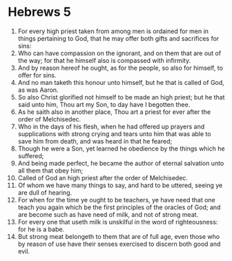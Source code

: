 ﻿# Hebrews 5
1. For every high priest taken from among men is ordained for men in things pertaining to God, that he may offer both gifts and sacrifices for sins: 
2. Who can have compassion on the ignorant, and on them that are out of the way; for that he himself also is compassed with infirmity. 
3. And by reason hereof he ought, as for the people, so also for himself, to offer for sins. 
4. And no man taketh this honour unto himself, but he that is called of God, as was Aaron. 
5. So also Christ glorified not himself to be made an high priest; but he that said unto him, Thou art my Son, to day have I begotten thee. 
6. As he saith also in another place, Thou art a priest for ever after the order of Melchisedec. 
7. Who in the days of his flesh, when he had offered up prayers and supplications with strong crying and tears unto him that was able to save him from death, and was heard in that he feared; 
8. Though he were a Son, yet learned he obedience by the things which he suffered; 
9. And being made perfect, he became the author of eternal salvation unto all them that obey him; 
10. Called of God an high priest after the order of Melchisedec. 
11. Of whom we have many things to say, and hard to be uttered, seeing ye are dull of hearing. 
12. For when for the time ye ought to be teachers, ye have need that one teach you again which be the first principles of the oracles of God; and are become such as have need of milk, and not of strong meat. 
13. For every one that useth milk is unskilful in the word of righteousness: for he is a babe. 
14. But strong meat belongeth to them that are of full age, even those who by reason of use have their senses exercised to discern both good and evil. 
